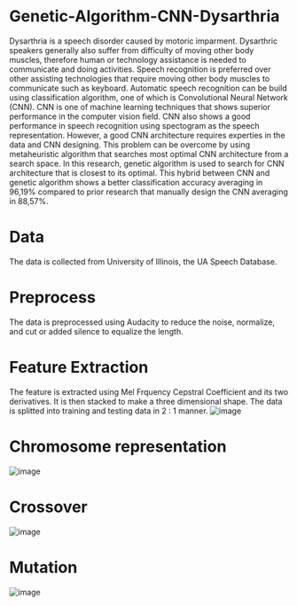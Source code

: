 # Genetic-Algorithm-CNN-Dysarthria
Dysarthria is a speech disorder caused by motoric imparment. Dysarthric speakers generally also suffer from difficulty of moving other body muscles, therefore human or technology assistance is needed to communicate and doing activities. Speech recognition is preferred over other assisting technologies that require moving other body muscles to communicate such as keyboard.
Automatic speech recognition can be build using classification algorithm, one of which is Convolutional Neural Network (CNN). CNN is one of machine learning techniques that shows superior performance in the computer vision field. CNN also shows a good performance in speech recognition using spectogram as the speech representation. However, a good CNN architecture requires experties in the data and CNN designing. This problem can be overcome by using metaheuristic algorithm that searches most optimal CNN architecture from a search space. In this research, genetic algorithm is used to search for CNN architecture that is closest to its optimal.
This hybrid between CNN and genetic algorithm shows a better classification accuracy averaging in 96,19% compared to prior research that manually design the CNN averaging in 88,57%.

# Data
The data is collected from University of Illinois, the UA Speech Database.

# Preprocess
The data is preprocessed using Audacity to reduce the noise, normalize, and cut or added silence to equalize the length.

# Feature Extraction
The feature is extracted using Mel Frquency Cepstral Coefficient and its two derivatives. It is then stacked to make a three dimensional shape. The data is splitted into training and testing data in 2 : 1 manner.
![image](https://user-images.githubusercontent.com/45752762/123560413-250f6c00-d7cc-11eb-933d-0af537037388.png)

# Chromosome representation
![image](https://user-images.githubusercontent.com/45752762/123560447-5f790900-d7cc-11eb-8aa8-1c481e77324f.png)

# Crossover
![image](https://user-images.githubusercontent.com/45752762/123560464-7a4b7d80-d7cc-11eb-95ba-a51baaf88156.png)

# Mutation
![image](https://user-images.githubusercontent.com/45752762/123560469-7fa8c800-d7cc-11eb-8cde-9163daaffb7f.png)

